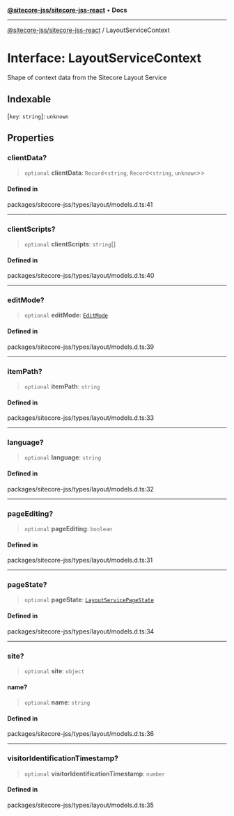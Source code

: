 [**@sitecore-jss/sitecore-jss-react**](../README.md) • **Docs**

***

[@sitecore-jss/sitecore-jss-react](../README.md) / LayoutServiceContext

# Interface: LayoutServiceContext

Shape of context data from the Sitecore Layout Service

## Indexable

 \[`key`: `string`\]: `unknown`

## Properties

### clientData?

> `optional` **clientData**: `Record`\<`string`, `Record`\<`string`, `unknown`\>\>

#### Defined in

packages/sitecore-jss/types/layout/models.d.ts:41

***

### clientScripts?

> `optional` **clientScripts**: `string`[]

#### Defined in

packages/sitecore-jss/types/layout/models.d.ts:40

***

### editMode?

> `optional` **editMode**: [`EditMode`](../enumerations/EditMode.md)

#### Defined in

packages/sitecore-jss/types/layout/models.d.ts:39

***

### itemPath?

> `optional` **itemPath**: `string`

#### Defined in

packages/sitecore-jss/types/layout/models.d.ts:33

***

### language?

> `optional` **language**: `string`

#### Defined in

packages/sitecore-jss/types/layout/models.d.ts:32

***

### pageEditing?

> `optional` **pageEditing**: `boolean`

#### Defined in

packages/sitecore-jss/types/layout/models.d.ts:31

***

### pageState?

> `optional` **pageState**: [`LayoutServicePageState`](../enumerations/LayoutServicePageState.md)

#### Defined in

packages/sitecore-jss/types/layout/models.d.ts:34

***

### site?

> `optional` **site**: `object`

#### name?

> `optional` **name**: `string`

#### Defined in

packages/sitecore-jss/types/layout/models.d.ts:36

***

### visitorIdentificationTimestamp?

> `optional` **visitorIdentificationTimestamp**: `number`

#### Defined in

packages/sitecore-jss/types/layout/models.d.ts:35
